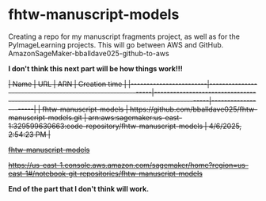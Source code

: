 # fhtw-manuscript-models
Creating a repo for my manuscript fragments project, as well as for the PyImageLearning projects. This will go between AWS and GitHub. AmazonSageMaker-bballdave025-github-to-aws

<strong> I don't think this next part will be how things work!!! </strong>


<strike>
|    Name                |    URL                                                     |    ARN                                                                                        |    Creation time     |
|------------------------|------------------------------------------------------------|-----------------------------------------------------------------------------------------------|----------------------|
| fhtw-manuscript-models | https://github.com/bballdave025/fhtw-manuscript-models.git | arn:aws:sagemaker:us-east-1:329599630663:code-repository/fhtw-manuscript-models | 4/6/2025, 2:54:23 PM |

[fhtw-manuscript-models](https://us-east-1.console.aws.amazon.com/sagemaker/home?region=us-east-1#/notebook-git-repositories/fhtw-manuscript-models)

https://us-east-1.console.aws.amazon.com/sagemaker/home?region=us-east-1#/notebook-git-repositories/fhtw-manuscript-models
</strike>

<strong> End of the part that I don't think will work. </strong>



